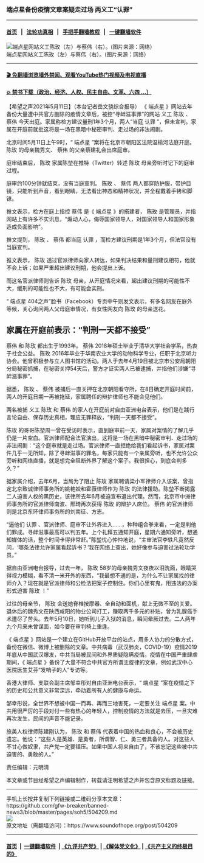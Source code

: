### 端点星备份疫情文章案疑走过场 两义工“认罪”
------------------------

#### [首页](https://github.com/gfw-breaker/banned-news3/blob/master/README.md) &nbsp;&nbsp;|&nbsp;&nbsp; [法轮功真相](https://github.com/begood0513/basic/blob/master/README.md)  &nbsp;&nbsp;|&nbsp;&nbsp; [手把手翻墙教程](https://github.com/gfw-breaker/guides/wiki)  &nbsp;&nbsp;|&nbsp;&nbsp; [一键翻墙软件](https://github.com/gfw-breaker/nogfw/blob/master/README.md)  



<div><img alt="端点星网站义工陈玫（左）与蔡伟（右）。(图片来源：网络）" src="https://img.soundofhope.org/2021-05/83740c2c-ac80-45cd-a373-5cef1dcf09ad-1620616481935.jpg"/>
<br/><figcaption class="caption">
 端点星网站义工陈玫（左）与蔡伟（右）。(图片来源：网络）
</figcaption></div><hr/>

#### [ 🎬  免翻墙浏览墙外禁闻、观看YouTube热门视频及电视直播](https://github.com/gfw-breaker/HelloWorld)

#### [ 💥  禁书下载（政治、经济、人权、民主自由、文革、六四 ...）](https://github.com/gfw-breaker/books/blob/master/README.md)

<div><div class="Content__Wrapper sc-1bvya0-0 grZQxZ">
 <p class="meta-top">
  <span class="meta">
   【希望之声2021年5月11日】（本台记者岳文骁综合报导）
  </span>
  《
  <ok href="/term/276064">
   端点星
  </ok>
  》网站去年备份大量遭中共官方删除的疫情文章后，被控“寻衅滋事罪”的网站
  <ok href="/term/87216">
   义工
  </ok>
  <ok href="/term/286957">
   陈玫
  </ok>
  、
  <ok href="/term/303874">
   蔡伟
  </ok>
  今天出庭。家属称检方建议量刑1年3个月，两人“当庭
  <ok href="/term/37027">
   认罪
  </ok>
  ”，但未宣判。家属在开庭前就批这将是一场在黑暗中秘密审判、走过场的非法闹剧。
 </p>
 <p>
  北京时间5月11日上午9时，“
  <ok href="/term/276064">
   端点星
  </ok>
  ”案将在北京市朝阳区法院温榆河法庭开庭。
  <ok href="/term/286957">
   陈玫
  </ok>
  的母亲魏秀文、
  <ok href="/term/303874">
   蔡伟
  </ok>
  的父亲蔡建礼会出席庭审。
 </p>
 <div class="AD_Embed__Wrap-sc-1xslmin-0 igMuqX module desktop">
  <div>
  </div>
 </div>
 <p>
  庭审结束后，
  <ok href="/term/286957">
   陈玫
  </ok>
  家属陈堃在推特（Twitter）转述
  <ok href="/term/286957">
   陈玫
  </ok>
  母亲旁听时记下的庭审过程。
 </p>
 <p>
  庭审约100分钟就结束，没有当庭宣判。
  <ok href="/term/286957">
   陈玫
  </ok>
  、
  <ok href="/term/303874">
   蔡伟
  </ok>
  两人都穿防护服，带护目镜，只能听到声音，看到眼睛，无法看出神态和精神状况，并全程戴着手铐和脚镣。
 </p>
 <p>
  推文表示，检方在庭上指控
  <ok href="/term/303874">
   蔡伟
  </ok>
  是《
  <ok href="/term/276064">
   端点星
  </ok>
  》的搭建者，
  <ok href="/term/286957">
   陈玫
  </ok>
  是管理员，并指网站上有许多不实讯息，“煽动人心，侮辱国家领导人，对国家领导人和国家形象造成负面影响”。
 </p>
 <p>
  推文提到，
  <ok href="/term/286957">
   陈玫
  </ok>
  、
  <ok href="/term/303874">
   蔡伟
  </ok>
  都当庭
  <ok href="/term/37027">
   认罪
  </ok>
  ，而检方建议刑期是1年3个月，但法官没有当庭宣判。
 </p>
 <p>
  推文表示，
  <ok href="/term/286957">
   陈玫
  </ok>
  透过官派律师向家人转达，如果判决结果和量刑建议相符，他就不会上诉；如果严重超出建议刑期，他会提出上诉。
 </p>
 <p>
  而这名官派律师则告诉
  <ok href="/term/286957">
   陈玫
  </ok>
  母亲，从开庭情况来看，超出建议刑期的可能性不大，缓刑的可能性也不大，有可能会实刑。
 </p>
 <p>
  “
  <ok href="/term/276064">
   端点星
  </ok>
  404之声”脸书（Facebook）专页中午则发文表示，有多名网友在庭外等候，关心询问两人父母庭审情况，有女性网友向
  <ok href="/term/286957">
   陈玫
  </ok>
  的母亲送花。
 </p>
 <h2>
  家属在开庭前表示：“判刑一天都不接受”
 </h2>
 <p>
  <ok href="/term/303874">
   蔡伟
  </ok>
  和
  <ok href="/term/286957">
   陈玫
  </ok>
  都出生于1993年。
  <ok href="/term/303874">
   蔡伟
  </ok>
  2018年硕士毕业于清华大学社会学系，热衷于社会公益。
  <ok href="/term/286957">
   陈玫
  </ok>
  2016年毕业于华南农业大学的动物科学专业，任职于北京听力协会。他曾积极参与立人图书馆的活动。两人于去年4月19日被北京市公安局朝阳分局秘密抓捕，在秘密关押54天后，警方才证实两人已被逮捕，并指他们涉嫌“寻衅滋事罪”。
 </p>
 <p>
  据悉，
  <ok href="/term/286957">
   陈玫
  </ok>
  、
  <ok href="/term/303874">
   蔡伟
  </ok>
  被捕后一直关押在北京朝阳看守所，在8日确定开庭时间前，两人的开庭日期一再被拖延，家属聘任的辩护律师也不能会见他们。
 </p>
 <p>
  两名被捕
  <ok href="/term/87216">
   义工
  </ok>
  <ok href="/term/286957">
   陈玫
  </ok>
  和
  <ok href="/term/303874">
   蔡伟
  </ok>
  的家人在开庭前对自由亚洲电台表示，他们是在践行言论自由、保存历史真相，理应无罪释放，“判刑一天都不接受”。
 </p>
 <p>
  <ok href="/term/286957">
   陈玫
  </ok>
  的哥哥陈堃周一曾在受访时表示，直到庭审前一天，家属对案情的了解几乎仍是一片空白。官派律师配合法官演出，这将是一场在黑暗中秘密审判、走过场的非法闹剧：“这个庭审就是走过场。官派律师一直拒绝给我们看起诉书，家属对案件几乎一无所知，除了寻衅滋事的罪名，每家只能有一个亲属旁听，也不允许公众旁听和网络直播，就是想完全阻断外界了解这个案子。我很担心，到底会判多久？”
 </p>
 <p>
  据家属介绍，去年6月，当局为了阻止
  <ok href="/term/286957">
   陈玫
  </ok>
  家属聘请梁小军律师介入该案，曾指定北京致诚律师事务所的姚艳姣和霍薇律师作为
  <ok href="/term/286957">
   陈玫
  </ok>
  的法律援助。陈堃不断揭露二人迫害人权的黑历史，该律所去年6月被迫宣布退出代理。然而，北京市中洲律师事务所的官派律师南波、邢琦再次获得
  <ok href="/term/286957">
   陈玫
  </ok>
  的辩护人席位。
  <ok href="/term/303874">
   蔡伟
  </ok>
  的官派律师则是北京东环律师事务所的刘南征、方志。
 </p>
 <div class="AD_Embed__Wrap-sc-1xslmin-0 igMuqX module desktop">
  <div>
  </div>
 </div>
 <p>
  “逼他们
  <ok href="/term/37027">
   认罪
  </ok>
  、官派律师、庭审不让外界进入……，种种组合拳来看，一定是判他们罪成。寻衅滋事最高可以判五年。上个礼拜五通知开庭，星期六通知旁听，想通知媒体的话，整个时间卡得非常赶。”陈堃忧心忡忡地说，“主审法官李轶凡竟然反问，‘哪条法律允许家属看起诉书？’我在网络上查出，她好像参与迫害过法轮功学员。”
 </p>
 <p>
  据自由亚洲电台报导，过去一年，
  <ok href="/term/286957">
   陈玫
  </ok>
  58岁的母亲魏秀文夜夜以泪洗面，眼睛哭得视力模糊，看不清一米开外的东西，“我最想不通的是，为什么不让家属找的律师介入？现在就是官派律师和公检法把案子控制住。你们心里有鬼，用违法的办案形式迫害
  <ok href="/term/286957">
   陈玫
  </ok>
  ！”
 </p>
 <p>
  过往的母亲节，
  <ok href="/term/286957">
   陈玫
  </ok>
  会送她脊椎按摩器、全自动和面机，献上无微不至的关爱。退休后的魏秀文在陕西咸阳的物业公司打工，赚取两千多元的补贴，曾为乳腺癌手术遭尽了苦头。去年5月10日，她听到儿子入狱的消息，瞬间晕厥过去。二人两年九个月来未曾谋面，如今要在审判椅上重逢。
 </p>
 <p>
  《
  <ok href="/term/276064">
   端点星
  </ok>
  》网站是一个建立在GitHub开放平台的站点，用多人协力的分散方式，备份在微信、微博上被删除的文章。中共病毒（武汉肺炎，COVID-19）疫情2019年底从中国武汉爆发，中共当局被民间和外界质疑隐瞒疫情。疫情在中国严重肆虐期间，《
  <ok href="/term/276064">
   端点星
  </ok>
  》备份了大量不符合中共官方所谓主旋律的文章，例如武汉中心医院医生艾芬“发哨子的人”专访等。
 </p>
 <p>
  香港大律师、支联会副主席邹幸彤对自由亚洲电台表示，“
  <ok href="/term/276064">
   端点星
  </ok>
  ”案在疫情之下的历史和公共意义非常深远，牵动着所有人的健康与命运。
 </p>
 <p>
  邹幸彤说，全世界不想被中国一而再、再而三地害死，一定要关注
  <ok href="/term/276064">
   端点星
  </ok>
  案。中共用很严厉的手段对付一些有热心的年轻人，控制疫情的方法就是去压，一旦灾难再次发生，民间的声音不能记录。
 </p>
 <p>
  旅美人权律师陈建刚认为，
  <ok href="/term/286957">
   陈玫
  </ok>
  和
  <ok href="/term/303874">
   蔡伟
  </ok>
  代表着中国的热血和良心，不会被历史遗忘。他说：“这些人是英雄、是勇者，所谓智、仁、勇三者具备的人。对这些人不甘心做奴隶，共产党一定要镇压。如果中国人将来自由了，不该忘记这些被中共迫害的、勇敢的人。”
 </p>
 <p class="meta-btm">
  责任编辑：元明清
 </p>
 <p class="meta-btm">
  本文章或节目经希望之声编辑制作，转载请注明希望之声并包含原文标题及链接。
 </p>
</div>
</div>
<hr/>
手机上长按并复制下列链接或二维码分享本文章：<br/>
https://github.com/gfw-breaker/banned-news3/blob/master/pages/soh5/504209.md <br/>
<a href='https://github.com/gfw-breaker/banned-news3/blob/master/pages/soh5/504209.md'><img src='https://github.com/gfw-breaker/banned-news3/blob/master/pages/soh5/504209.md.png'/></a> <br/>
原文地址（需翻墙访问）：https://www.soundofhope.org/post/504209


------------------------
#### [首页](https://github.com/gfw-breaker/banned-news3/blob/master/README.md) &nbsp;|&nbsp; [一键翻墙软件](https://github.com/gfw-breaker/nogfw/blob/master/README.md) &nbsp;| [《九评共产党》](https://github.com/gfw-breaker/9ping.md/blob/master/README.md#九评之一评共产党是什么) | [《解体党文化》](https://github.com/gfw-breaker/jtdwh.md/blob/master/README.md) | [《共产主义的终极目的》](https://github.com/gfw-breaker/gczydzjmd.md/blob/master/README.md)


<img src='http://gfw-breaker.win/banned-news3/pages/soh5/504209.md' width='0px' height='0px'/>